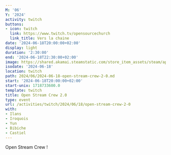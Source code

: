 ```yaml
---
M: '06'
Y: '2024'
activity: twitch
buttons:
- icon: twitch
  link: https://www.twitch.tv/opensourcechurch
  link_title: Vers la chaine
date: '2024-06-18T20:00:00+02:00'
display: light
duration: '2:30:00'
end: '2024-06-18T22:30:00+02:00'
image: https://shared.akamai.steamstatic.com/store_item_assets/steam/apps/2410490/header.jpg?t=1717680616
isodate: '2024-06-18'
location: twitch
path: 2024/06/2024-06-18-open-stream-crew-2-0.md
start: '2024-06-18T20:00:00+02:00'
start-unix: 1718733600.0
template: twitch
title: Open Stream Crew 2.0
type: event
url: /activities/twitch/2024/06/18/open-stream-crew-2-0
with:
- Ilans
- Iroquois
- Yun
- Bibiche
- Castiel
---
```

Open Stream Crew !